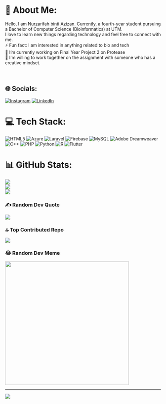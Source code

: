 # 💫 About Me:
Hello, I am Nurzarifah binti Azizan. Currently, a fourth-year student pursuing a Bachelor of Computer Science (Bioinformatics) at UTM. <br>I love to learn new things regarding technology and feel free to connect with me.<br>⚡ Fun fact: I am interested in anything related to bio and tech <br>🔭 I’m currently working on Final Year Project 2 on Protease<br>🤝  I'm willing to work together on the assignment with someone who has a creative mindset.<br><br><br>


## 🌐 Socials:
[![Instagram](https://img.shields.io/badge/Instagram-%23E4405F.svg?logo=Instagram&logoColor=white)](https://instagram.com/zarifahazizan_) [![LinkedIn](https://img.shields.io/badge/LinkedIn-%230077B5.svg?logo=linkedin&logoColor=white)](https://linkedin.com/in/nurzarifah-azizan) 

# 💻 Tech Stack:
![HTML5](https://img.shields.io/badge/html5-%23E34F26.svg?style=for-the-badge&logo=html5&logoColor=white) ![Azure](https://img.shields.io/badge/azure-%230072C6.svg?style=for-the-badge&logo=microsoftazure&logoColor=white) ![Laravel](https://img.shields.io/badge/laravel-%23FF2D20.svg?style=for-the-badge&logo=laravel&logoColor=white) ![Firebase](https://img.shields.io/badge/Firebase-039BE5?style=for-the-badge&logo=Firebase&logoColor=white) ![MySQL](https://img.shields.io/badge/mysql-%2300000f.svg?style=for-the-badge&logo=mysql&logoColor=white) ![Adobe Dreamweaver](https://img.shields.io/badge/Adobe%20Dreamweaver-FF61F6.svg?style=for-the-badge&logo=Adobe%20Dreamweaver&logoColor=white) ![C++](https://img.shields.io/badge/c++-%2300599C.svg?style=for-the-badge&logo=c%2B%2B&logoColor=white) ![PHP](https://img.shields.io/badge/php-%23777BB4.svg?style=for-the-badge&logo=php&logoColor=white) ![Python](https://img.shields.io/badge/python-3670A0?style=for-the-badge&logo=python&logoColor=ffdd54) ![R](https://img.shields.io/badge/r-%23276DC3.svg?style=for-the-badge&logo=r&logoColor=white) ![Flutter](https://img.shields.io/badge/Flutter-%2302569B.svg?style=for-the-badge&logo=Flutter&logoColor=white)
# 📊 GitHub Stats:
![](https://github-readme-stats.vercel.app/api?username=zarifah01&theme=radical&hide_border=false&include_all_commits=false&count_private=false)<br/>
![](https://github-readme-streak-stats.herokuapp.com/?user=zarifah01&theme=radical&hide_border=false)<br/>
![](https://github-readme-stats.vercel.app/api/top-langs/?username=zarifah01&theme=radical&hide_border=false&include_all_commits=false&count_private=false&layout=compact)

### ✍️ Random Dev Quote
![](https://quotes-github-readme.vercel.app/api?type=horizontal&theme=radical)

### 🔝 Top Contributed Repo
![](https://github-contributor-stats.vercel.app/api?username=zarifah01&limit=5&theme=monokai&combine_all_yearly_contributions=true)

### 😂 Random Dev Meme
<img src='https://randommeme-five.vercel.app/' style="height: 400px;"/>

---
[![](https://visitcount.itsvg.in/api?id=zarifah01&icon=3&color=6)](https://visitcount.itsvg.in)

<!-- Proudly created with GPRM ( https://gprm.itsvg.in ) -->
